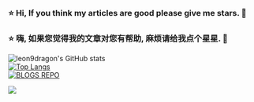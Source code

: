 <!--
**leon9dragon/leon9dragon** is a ✨ _special_ ✨ repository because its `README.md` (this file) appears on your GitHub profile.

Here are some ideas to get you started:

- 🔭 I’m currently working on ...
- 🌱 I’m currently learning ...
- 👯 I’m looking to collaborate on ...
- 🤔 I’m looking for help with ...
- 💬 Ask me about ...
- 📫 How to reach me: ...
- 😄 Pronouns: ...
- ⚡ Fun fact: ...
-->
<h3>⭐ Hi, If you think my articles are good please give me stars. 🌟</h3>  
<h3>⭐ 嗨, 如果您觉得我的文章对您有帮助, 麻烦请给我点个星星. 🌟</h3>   

![leon9dragon's GitHub stats](https://github-readme-stats.vercel.app/api?username=leon9dragon&show_icons=true&theme=radical)  
[![Top Langs](https://github-readme-stats.vercel.app/api/top-langs/?username=leon9dragon&layout=compact&theme=radical&card_width=445)](https://github.com/anuraghazra/github-readme-stats)  
[![BLOGS REPO](https://github-readme-stats.vercel.app/api/pin/?username=leon9dragon&repo=all_blogs&show_owner=true&theme=radical&card_width=445)](https://github.com/anuraghazra/github-readme-stats)

<a href="https://github.com/anuraghazra/convoychat">
  <img align="center" src="https://github-readme-stats.vercel.app/api/pin/?username=leon9dragon&repo=all_blogs&show_owner=true&theme=radical" />
</a>
